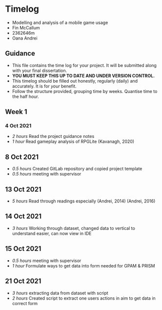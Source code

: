 # Timelog

* Modelling and analysis of a mobile game usage
* Fin McCallum
* 2362646m
* Oana Andrei

## Guidance

* This file contains the time log for your project. It will be submitted along with your final dissertation.
* **YOU MUST KEEP THIS UP TO DATE AND UNDER VERSION CONTROL.**
* This timelog should be filled out honestly, regularly (daily) and accurately. It is for *your* benefit.
* Follow the structure provided, grouping time by weeks.  Quantise time to the half hour.

## Week 1

### 4 Oct 2021

* *2 hours* Read the project guidance notes
* *1 hour* Read gameplay analysis of RPGLite (Kavanagh, 2020)

## 8 Oct 2021

* *0.5 hours* Created GitLab repository and copied project template
* *0.5 hours* meeting with supervisor

## 13 Oct 2021
* *5 hours* Read through readings especially (Andrei, 2014) (Andrei, 2016)

## 14 Oct 2021
* *3 hours* Working through dataset, changed data to vertical to understand easier, can now view in IDE

## 15 Oct 2021
* *0.5 hours* meeting with supervisor
* *1 hour* Formulate ways to get data into form needed for GPAM & PRISM

## 21 Oct 2021
* *3 hours* extracting data from dataset with script
* *2 hours* Created script to extract one users actions in aim to get data in correct form